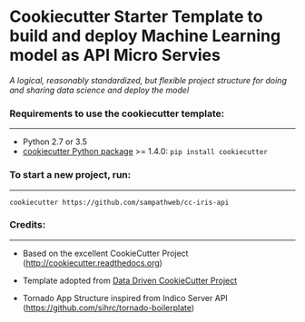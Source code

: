# Cookiecutter Starter Template to build and deploy Machine Learning model as API Micro Servies

_A logical, reasonably standardized, but flexible project structure for doing and sharing data science and deploy the model_


### Requirements to use the cookiecutter template:
-----------
 - Python 2.7 or 3.5
 - [cookiecutter Python package](http://cookiecutter.readthedocs.org/en/latest/installation.html) >= 1.4.0: `pip install cookiecutter`


### To start a new project, run:
------------

    cookiecutter https://github.com/sampathweb/cc-iris-api


### Credits:
------

* Based on the excellent CookieCutter Project (http://cookiecutter.readthedocs.org)

* Template adopted from [Data Driven CookieCutter Project](http://drivendata.github.io/cookiecutter-data-science/)

* Tornado App Structure inspired from Indico Server API (https://github.com/sihrc/tornado-boilerplate)
